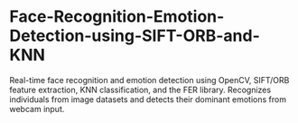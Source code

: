 # Face-Recognition-Emotion-Detection-using-SIFT-ORB-and-KNN
Real-time face recognition and emotion detection using OpenCV, SIFT/ORB feature extraction, KNN classification, and the FER library. Recognizes individuals from image datasets and detects their dominant emotions from webcam input.
